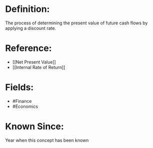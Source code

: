 

# Definition:
The process of determining the present value of future cash flows by applying a discount rate.

# Reference:
- [[Net Present Value]]
- [[Internal Rate of Return]]

# Fields: 
- #Finance
- #Economics

# Known Since:
Year when this concept has been known

